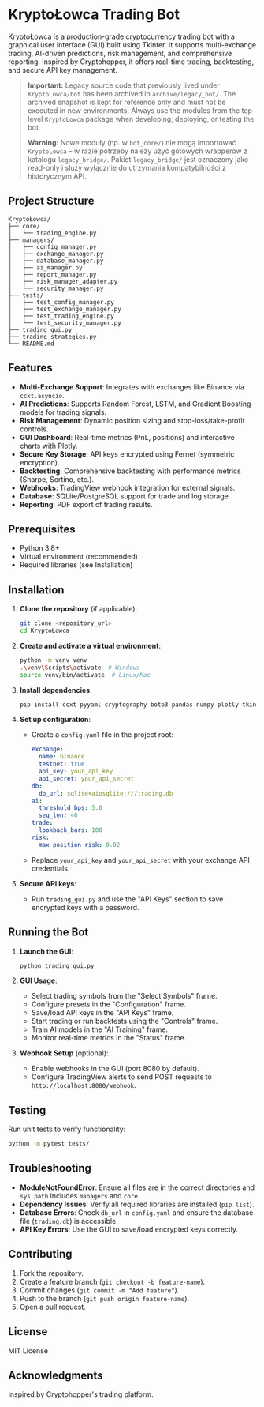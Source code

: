 # KryptoŁowca Trading Bot

KryptoŁowca is a production-grade cryptocurrency trading bot with a graphical user interface (GUI) built using Tkinter. It supports multi-exchange trading, AI-driven predictions, risk management, and comprehensive reporting. Inspired by Cryptohopper, it offers real-time trading, backtesting, and secure API key management.

> **Important:** Legacy source code that previously lived under `KryptoLowca/bot` has been archived in `archive/legacy_bot/`.
> The archived snapshot is kept for reference only and must not be executed in new environments. Always use the modules from
> the top-level `KryptoLowca` package when developing, deploying, or testing the bot.
>
> **Warning:** Nowe moduły (np. w `bot_core/`) nie mogą importować `KryptoLowca`
> – w razie potrzeby należy użyć gotowych wrapperów z katalogu
> `legacy_bridge/`. Pakiet `legacy_bridge/` jest oznaczony jako read-only i
> służy wyłącznie do utrzymania kompatybilności z historycznym API.

## Project Structure

```
KryptoŁowca/
├── core/
│   └── trading_engine.py
├── managers/
│   ├── config_manager.py
│   ├── exchange_manager.py
│   ├── database_manager.py
│   ├── ai_manager.py
│   ├── report_manager.py
│   ├── risk_manager_adapter.py
│   └── security_manager.py
├── tests/
│   ├── test_config_manager.py
│   ├── test_exchange_manager.py
│   ├── test_trading_engine.py
│   └── test_security_manager.py
├── trading_gui.py
├── trading_strategies.py
└── README.md
```

## Features

- **Multi-Exchange Support**: Integrates with exchanges like Binance via `ccxt.asyncio`.
- **AI Predictions**: Supports Random Forest, LSTM, and Gradient Boosting models for trading signals.
- **Risk Management**: Dynamic position sizing and stop-loss/take-profit controls.
- **GUI Dashboard**: Real-time metrics (PnL, positions) and interactive charts with Plotly.
- **Secure Key Storage**: API keys encrypted using Fernet (symmetric encryption).
- **Backtesting**: Comprehensive backtesting with performance metrics (Sharpe, Sortino, etc.).
- **Webhooks**: TradingView webhook integration for external signals.
- **Database**: SQLite/PostgreSQL support for trade and log storage.
- **Reporting**: PDF export of trading results.

## Prerequisites

- Python 3.8+
- Virtual environment (recommended)
- Required libraries (see Installation)

## Installation

1. **Clone the repository** (if applicable):
   ```bash
   git clone <repository_url>
   cd KryptoŁowca
   ```

2. **Create and activate a virtual environment**:
   ```bash
   python -m venv venv
   .\venv\Scripts\activate  # Windows
   source venv/bin/activate  # Linux/Mac
   ```

3. **Install dependencies**:
   ```bash
   pip install ccxt pyyaml cryptography boto3 pandas numpy plotly tkinterweb aiosqlite sqlalchemy asyncpg torch joblib
   ```

4. **Set up configuration**:
   - Create a `config.yaml` file in the project root:
     ```yaml
     exchange:
       name: binance
       testnet: true
       api_key: your_api_key
       api_secret: your_api_secret
     db:
       db_url: sqlite+aiosqlite:///trading.db
     ai:
       threshold_bps: 5.0
       seq_len: 40
     trade:
       lookback_bars: 100
     risk:
       max_position_risk: 0.02
     ```
   - Replace `your_api_key` and `your_api_secret` with your exchange API credentials.

5. **Secure API keys**:
   - Run `trading_gui.py` and use the "API Keys" section to save encrypted keys with a password.

## Running the Bot

1. **Launch the GUI**:
   ```bash
   python trading_gui.py
   ```

2. **GUI Usage**:
   - Select trading symbols from the "Select Symbols" frame.
   - Configure presets in the "Configuration" frame.
   - Save/load API keys in the "API Keys" frame.
   - Start trading or run backtests using the "Controls" frame.
   - Train AI models in the "AI Training" frame.
   - Monitor real-time metrics in the "Status" frame.

3. **Webhook Setup** (optional):
   - Enable webhooks in the GUI (port 8080 by default).
   - Configure TradingView alerts to send POST requests to `http://localhost:8080/webhook`.

## Testing

Run unit tests to verify functionality:
```bash
python -m pytest tests/
```

## Troubleshooting

- **ModuleNotFoundError**: Ensure all files are in the correct directories and `sys.path` includes `managers` and `core`.
- **Dependency Issues**: Verify all required libraries are installed (`pip list`).
- **Database Errors**: Check `db_url` in `config.yaml` and ensure the database file (`trading.db`) is accessible.
- **API Key Errors**: Use the GUI to save/load encrypted keys correctly.

## Contributing

1. Fork the repository.
2. Create a feature branch (`git checkout -b feature-name`).
3. Commit changes (`git commit -m "Add feature"`).
4. Push to the branch (`git push origin feature-name`).
5. Open a pull request.

## License

MIT License

## Acknowledgments

Inspired by Cryptohopper's trading platform.